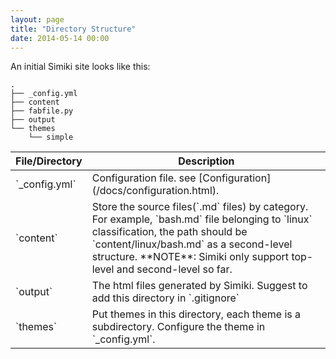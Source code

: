 ```yaml
---
layout: page
title: "Directory Structure"
date: 2014-05-14 00:00
---
```


An initial Simiki site looks like this:

	.
	├── _config.yml
	├── content
	├── fabfile.py
	├── output
	└── themes
		└── simple

<table class="table table-bordered table-hover" markdown="1">
<thead>
<tr>
<th>File/Directory</th>
<th>Description</th>
</tr>
</thead>
<tbody>
<tr>
<td>`_config.yml`</td>
<td>Configuration file. see [Configuration](/docs/configuration.html).</td>
</tr>
<tr>
<td>`content`</td>
<td>Store the source files(`.md` files) by category. For example, `bash.md` file belonging to `linux` classification, the path should be `content/linux/bash.md` as a second-level structure. **NOTE**: Simiki only support top-level and second-level so far.</td>
</tr>
<tr>
<td>`output`</td>
<td>The html files generated by Simiki. Suggest to add this directory in `.gitignore`</td>
</tr>
<tr>
<td>`themes`</td>
<td>Put themes in this directory, each theme is a subdirectory. Configure the theme in `_config.yml`.</td>
</tr>
</tbody>
</table>
